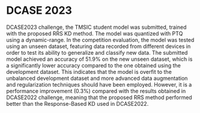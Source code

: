 # DCASE 2023

DCASE2023 challenge, the TMSIC student model was submitted, trained with the proposed RRS KD method. The model was quantized with PTQ using a dynamic-range. In the competition evaluation, the model was tested using an unseen dataset, featuring data recorded from different devices in order to test its ability to generalize and classify new data. The submitted model achieved an accuracy of 51.9% on the new unseen dataset, which is a significantly lower accuracy compared to the one obtained using the development dataset. This indicates that the model is overfit to the unbalanced development dataset and more advanced data augmentation and regularization techniques should have been employed. However, it is a performance improvement (0.3%) compared with the results obtained in DCASE2022 challenge, meaning that the proposed RRS method performed better than the Response-Based KD used in DCASE2022.
